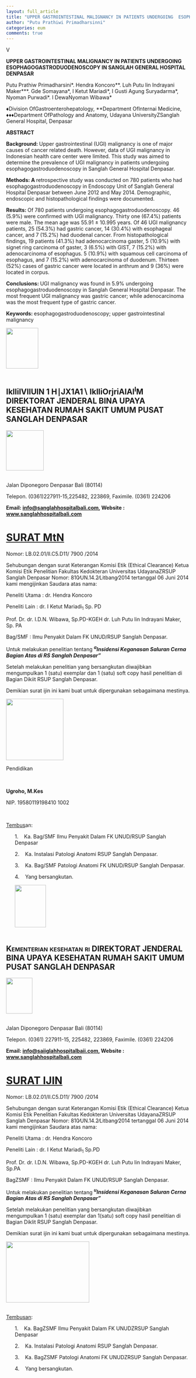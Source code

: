 ```yaml
---
layout: full_article
title: "UPPER GASTROINTESTINAL MALIGNANCY IN PATIENTS UNDERGOING  ESOPHAGOGASTRODUODENOSCOPY IN SANGLAH GENERAL HOSPITAL  DENPASAR"
author: "Putu Prathiwi Primadharsinni"
categories: eum
comments: true
---
```


<p><span class="font4">V</span></p>
<p><span class="font8" style="font-weight:bold;">UPPER GASTROINTESTINAL MALIGNANCY IN PATIENTS UNDERGOING ESOPHAGOGASTRODUODENOSCOPY IN SANGLAH GENERAL HOSPITAL DENPASAR</span></p>
<p><span class="font8">Putu Prathiw Primadharsini*. Hendra Koncoro**. Luh Putu Iin Indrayani Maker***. Gde Somayana*, I Ketut Mariadi*, I Gusti Agung Suryadarma*, Nyoman Purwadi*. I DewaNyoman Wibawa*</span></p>
<p><span class="font8">♦Division OfGastroenterohepatology, **Department OfInternai Medicine, ♦♦♦Department OfPathology and Anatomy, Udayana UniversityZSanglah General Hospital, Denpasar</span></p>
<p><span class="font8" style="font-weight:bold;">ABSTRACT</span></p>
<p><span class="font8" style="font-weight:bold;">Background: </span><span class="font8">Upper gastrointestinal (UGI) malignancy is one of major causes of cancer related death. However, data of UGI malignancy in Indonesian health care center were limited. This study was aimed to determine the prevalence of UGI malignancy in patients undergoing esophagogastroduodenoscopy in Sanglah General Hospital Denpasar.</span></p>
<p><span class="font8" style="font-weight:bold;">Methods: A </span><span class="font8">retrospective study was conducted on 780 patients who had esophagogastroduodenoscopy in Endoscopy Unit of Sanglah General Hospital Denpasar between June 2012 and May 2014. Demographic, endoscopic and histopathological findings were documented.</span></p>
<p><span class="font8" style="font-weight:bold;">Results: </span><span class="font8">Of 780 patients undergoing esophagogastroduodenoscopy. 46 (5.9%) were confirmed with UGI malignancy. Thirty one (67.4%) patients were male. The mean age was 55.91 ± 10.995 years. Of 46 UGI malignancy patients, 25 (54.3%) had gastric cancer, 14 (30.4%) with esophageal cancer, and 7 (15.2%) had duodenal cancer. From histopathological findings, 19 patients (41.3%) had adenocarcinoma gaster, 5 (10.9%) with signet ring carcinoma of gaster, 3 (6.5%) with GIST, 7 (15.2%) with adenocarcinoma of esophagus. 5 (10.9%) with squamous cell carcinoma of esophagus, and 7 (15.2%) with adenocarcinoma of duodenum. Thirteen (52%) cases of gastric cancer were located in anthrum and 9 (36%) were located in corpus.</span></p>
<p><span class="font8" style="font-weight:bold;">Conclusions: </span><span class="font8">UGI malignancy was found in 5.9% undergoing esophagogastroduodenoscopy in Sanglah General Hospital Denpasar. The most frequent UGI malignancy was gastric cancer; while adenocarcinoma was the most frequent type of gastric cancer.</span></p>
<p><span class="font8" style="font-weight:bold;">Keywords: </span><span class="font8">esophagogastroduodenoscopy; upper gastrointestinal malignancy</span></p>
<div><img src="https://jurnal.harianregional.com/media/25079-1.jpg" alt="" style="width:66pt;height:83pt;">
</div><br clear="all"><a name="caption1"></a>
<h2><a name="bookmark0"></a><span class="font10" style="font-weight:bold;"><a name="bookmark1"></a>IkllilVllUlN 1 H</span><span class="font6" style="font-weight:bold;">∣</span><span class="font10" style="font-weight:bold;">JX1A1</span><span class="font6" style="font-weight:bold;">∖</span><span class="font10" style="font-weight:bold;"> IklliOrjriAlAl<sup>l</sup>M </span><span class="font3">DIREKTORAT JENDERAL BINA UPAYA KESEHATAN </span><span class="font3" style="font-weight:bold;">RUMAH SAKIT UMUM PUSAT SANGLAH DENPASAR</span></h2>
<div><img src="https://jurnal.harianregional.com/media/25079-2.jpg" alt="" style="width:77pt;height:83pt;">
</div><br clear="all">
<p><span class="font7">Jalan Diponegoro Denpasar Bali (80114)</span></p>
<p><span class="font8">Telepon. (0361)227911-15,225482, 223869, Faximile. (0361) 224206</span></p>
<p><span class="font8" style="font-weight:bold;">Email: </span><a href="mailto:info@sanglahhospitalbali.com"><span class="font8" style="font-weight:bold;text-decoration:underline;">info@sanglahhospitalbali.com</span></a><span class="font8" style="font-weight:bold;">, Website : </span><a href="http://www.sanglahhospitalbali.com"><span class="font8" style="font-weight:bold;text-decoration:underline;">www.sanglahhospitalbali.com</span></a></p><a name="caption2"></a>
<h1><a name="bookmark2"></a><span class="font5" style="font-weight:bold;text-decoration:underline;"><a name="bookmark3"></a>SURAT MtN</span></h1>
<p><span class="font0">Nomor: LB.02.01/ll.C5.D11/ 7900 /2014</span></p>
<p><span class="font0">Sehubungan dengan surat Keterangan Komisi Etik (Ethical Clearance) Ketua Komisi Etik Penelitian Fakultas Kedokteran Universitas UdayanaZRSUP Sanglah Denpasar Nomor: 810∕UN.14.2∕Litbang∕2014 tertanggal 06 Juni 2014 kami mengijinkan Saudara atas nama:</span></p>
<p><span class="font0">Peneliti Utama : dr. Hendra Koncoro</span></p>
<p><span class="font0">Peneliti Lain : dr. I Ketut Mariadi<sub>1</sub> Sp. PD</span></p>
<p><span class="font0">Prof. Dr. dr. I.D.N. Wibawa, Sp.PD-KGEH dr. Luh Putu Iin Indrayani Maker, Sp. PA</span></p>
<p><span class="font0">Bag/SMF : Ilmu Penyakit Dalam FK UNUD/RSUP Sanglah Denpasar.</span></p>
<p><span class="font0">Untuk melakukan penelitian tentang </span><span class="font0" style="font-weight:bold;font-style:italic;"><sup>a</sup>Insidensi Keganasan Saluran Cerna Bagian Atas di RS Sanglah Denpasar”</span></p>
<p><span class="font0">Setelah melakukan penelitian yang bersangkutan diwajibkan mengumpulkan 1 (satu) exemplar dan 1 (satu) soft copy hasil penelitian di Bagian Dikiit RSUP Sanglah Denpasar.</span></p>
<p><span class="font2">Demikian surat ijin ini kami buat untuk dipergunakan sebagaimana mestinya.</span></p>
<div><img src="https://jurnal.harianregional.com/media/25079-3.jpg" alt="" style="width:118pt;height:126pt;">
<p><span class="font9">Pendidikan</span></p>
</div><br clear="all">
<div>
<p><span class="font8" style="font-weight:bold;">Ugroho, M.Kes</span></p>
<p><span class="font9">NIP. 19580119198410 1002</span></p>
</div><br clear="all">
<p><span class="font0" style="text-decoration:underline;">Tembus</span><span class="font0">an:</span></p>
<ul style="list-style:none;"><li>
<p><span class="font0">1. &nbsp;&nbsp;&nbsp;Ka. Bag/SMF Ilmu Penyakit Dalam FK UNUD/RSUP Sanglah Denpasar</span></p></li>
<li>
<p><span class="font0">2. &nbsp;&nbsp;&nbsp;Ka. Instalasi Patologi Anatomi RSUP Sanglah Denpasar.</span></p></li>
<li>
<p><span class="font0">3. &nbsp;&nbsp;&nbsp;Ka. Bag/SMF Patologi Anatomi FK UNUD/RSUP Sanglah Denpasar.</span></p></li>
<li>
<p><span class="font0">4. &nbsp;&nbsp;&nbsp;Yang bersangkutan.</span></p>
<div><img src="https://jurnal.harianregional.com/media/25079-4.jpg" alt="" style="width:64pt;height:87pt;">
</div><br clear="all"></li></ul>
<h2><a name="bookmark4"></a><span class="font11" style="font-variant:small-caps;"><a name="bookmark5"></a>Kementerian kesehatan ri </span><span class="font3">DIREKTORAT JENDERAL BINA UPAYA KESEHATAN </span><span class="font3" style="font-weight:bold;">RUMAH SAKIT UMUM PUSAT SANGLAH DENPASAR</span></h2>
<div><img src="https://jurnal.harianregional.com/media/25079-5.jpg" alt="" style="width:54pt;height:73pt;">
</div><br clear="all">
<p><span class="font7">JaIan Diponegoro Denpasar BaIi (80114)</span></p>
<p><span class="font8">Telepon. (0361) 227911-15, 225482, 223869, Faximile. (0361) 224206</span></p>
<p><span class="font8" style="font-weight:bold;">Email: </span><a href="mailto:info@saiiglahhospitalbaii.com"><span class="font8" style="font-weight:bold;text-decoration:underline;">info@saiiglahhospitalbaii.com</span></a><span class="font8" style="font-weight:bold;text-decoration:underline;">,</span><span class="font8" style="font-weight:bold;"> Website : </span><a href="http://www.sanglahhospitalbali.com"><span class="font8" style="font-weight:bold;text-decoration:underline;">www.sanglahhospitalbali.com</span></a></p>
<h1><a name="bookmark6"></a><span class="font5" style="font-weight:bold;text-decoration:underline;"><a name="bookmark7"></a>SURAT IJIN</span></h1>
<p><span class="font0">Nomor: LB.02.01/II.C5.D11/ 7900 /2014</span></p>
<p><span class="font0">Sehubungan dengan surat Keterangan Komisi Etik (Ethical Clearance) Ketua Komisi Etik Penelitian Fakultas Kedokteran Universitas UdayanaZRSUP Sanglah Denpasar Nomor: 810∕UN.14.2∕Litbang∕2014 tertanggal 06 Juni 2014 kami mengijinkan Saudara atas nama:</span></p>
<p><span class="font0">Peneliti Utama : dr. Hendra Koncoro</span></p>
<p><span class="font0">Peneliti Lain : dr. I Ketut Mariadi<sub>1</sub> Sp.PD</span></p>
<p><span class="font0">Prof. Dr. dr. I.D.N. Wibawa, Sp.PD-KGEH dr. Luh Putu Iin Indrayani Maker, Sp.PA</span></p>
<p><span class="font0">BagZSMF : Ilmu Penyakit Dalam FK UNUD/RSUP Sanglah Denpasar.</span></p>
<p><span class="font0">Untuk melakukan penelitian tentang </span><span class="font0" style="font-weight:bold;font-style:italic;"><sup>u</sup>Insidensi Keganasan Saluran Cerna Bagian Atas di RS Sanglah Denpasar”</span></p>
<p><span class="font0">Setelah melakukan penelitian yang bersangkutan diwajibkan mengumpulkan 1 (satu) exemplar dan 1(satu) soft copy hasil penelitian di Bagian Diklit RSUP Sanglah Denpasar.</span></p>
<p><span class="font2">Demikian surat ijin ini kami buat untuk dipergunakan sebagaimana mestinya.</span></p>
<div><img src="https://jurnal.harianregional.com/media/25079-6.jpg" alt="" style="width:171pt;height:125pt;">
</div><br clear="all">
<p><span class="font1" style="text-decoration:underline;">Tembusan</span><span class="font1">:</span></p>
<ul style="list-style:none;"><li>
<p><span class="font0">1. &nbsp;&nbsp;&nbsp;Ka. BagZSMF Ilmu Penyakit Dalam FK UNUDZRSUP Sanglah Denpasar</span></p></li>
<li>
<p><span class="font0">2. &nbsp;&nbsp;&nbsp;Ka. Instalasi Patologi Anatomi RSUP Sanglah Denpasar.</span></p></li>
<li>
<p><span class="font0">3. &nbsp;&nbsp;&nbsp;Ka. BagZSMF Patologi Anatomi FK UNUDZRSUP Sanglah Denpasar.</span></p></li>
<li>
<p><span class="font0">4. &nbsp;&nbsp;&nbsp;Yang bersangkutan.</span></p></li></ul>